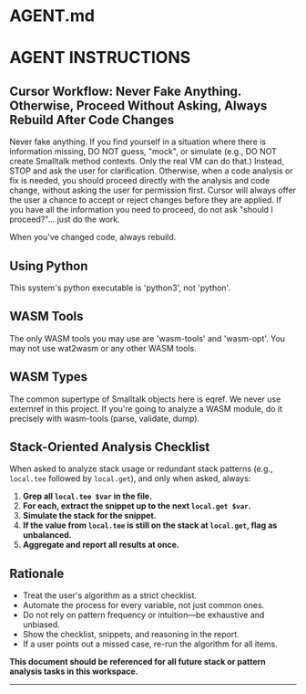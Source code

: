 # AGENT.md

# AGENT INSTRUCTIONS

## Cursor Workflow: Never Fake Anything. Otherwise, Proceed Without Asking, Always Rebuild After Code Changes

Never fake anything. If you find yourself in a situation where there is information missing, DO NOT guess, "mock", or simulate (e.g., DO NOT create Smalltalk method contexts. Only the real VM can do that.) Instead, STOP and ask the user for clarification. Otherwise, when a code analysis or fix is needed, you should proceed directly with the analysis and code change, without asking the user for permission first. Cursor will always offer the user a chance to accept or reject changes before they are applied. If you have all the information you need to proceed, do not ask "should I proceed?"... just do the work.

When you've changed code, always rebuild.

## Using Python

This system's python executable is 'python3', not 'python'.

## WASM Tools

The only WASM tools you may use are 'wasm-tools' and 'wasm-opt'. You may not use wat2wasm or any other WASM tools.

## WASM Types

The common supertype of Smalltalk objects here is eqref. We never use externref in this project.
If you're going to analyze a WASM module, do it precisely with wasm-tools (parse, validate, dump).

## Stack-Oriented Analysis Checklist

When asked to analyze stack usage or redundant stack patterns (e.g., `local.tee` followed by `local.get`), and only when asked, always:

1. **Grep all `local.tee $var` in the file.**
2. **For each, extract the snippet up to the next `local.get $var`.**
3. **Simulate the stack for the snippet.**
4. **If the value from `local.tee` is still on the stack at `local.get`, flag as unbalanced.**
5. **Aggregate and report all results at once.**

## Rationale
- Treat the user's algorithm as a strict checklist.
- Automate the process for every variable, not just common ones.
- Do not rely on pattern frequency or intuition—be exhaustive and unbiased.
- Show the checklist, snippets, and reasoning in the report.
- If a user points out a missed case, re-run the algorithm for all items.

**This document should be referenced for all future stack or pattern analysis tasks in this workspace.**

---

